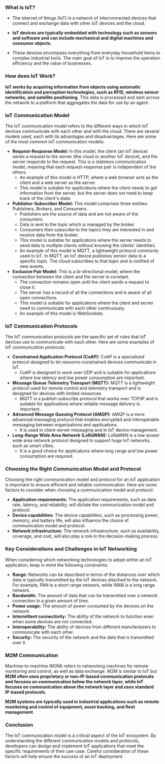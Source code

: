 ### What is IoT?

- The internet of things (IoT) is a network of interconnected devices that connect and exchange data with other IoT devices and the cloud. 

- **IoT devices are typically embedded with technology such as sensors and software and can include mechanical and digital machines and consumer objects**. 

- These devices encompass everything from everyday household items to complex industrial tools. The main goal of IoT is to improve the operation efficiency and the value of businesses.

### How does IoT Work?

**IoT works by acquiring information from objects using automatic identification and perception technologies, such as RFID, wireless sensor networks, and satellite positioning**. This data is processed and sent across the network to a platform that aggregates the data for use by an agent.

### IoT Communication Model

The IoT communication model refers to the different ways in which IoT devices communicate with each other and with the cloud. There are several models used, each with its advantages and disadvantages. Here are some of the most common IoT communication models:

- **Request-Response Model:** In this model, the client (an IoT device) sends a request to the server (the cloud or another IoT device), and the server responds to the request. This is a stateless communication model, meaning that each request-response pair is independent of the others.
    - An example of this model is HTTP, where a web browser acts as the client and a web server as the server.
    - This model is suitable for applications where the client needs to get information from the server, but the server does not need to keep track of the client's state.
- **Publisher-Subscriber Model:** This model comprises three entities: Publishers, Brokers, and Consumers.
    - Publishers are the source of data and are not aware of the consumers.
    - Data is sent to the topic which is managed by the broker.
    - Consumers then subscribe to the topics they are interested in and receive data from the broker.
    - This model is suitable for applications where the server needs to send data to multiple clients without knowing the clients' identities.
    - An example of this model is MQTT, a lightweight protocol commonly used in IoT. In MQTT, an IoT device publishes sensor data to a specific topic. The cloud subscribes to that topic and is notified of new events.
- **Exclusive Pair Model:** This is a bi-directional model, where the connection between the client and the server is constant.
    - The connection remains open until the client sends a request to close it.
    - The server has a record of all the connections and is aware of all open connections.
    - This model is suitable for applications where the client and server need to communicate with each other continuously.
    - An example of this model is WebSockets.

### IoT Communication Protocols

The IoT communication protocols are the specific set of rules that IoT devices use to communicate with each other. Here are some examples of IoT communication protocols:

- **Constrained Application Protocol (CoAP):** CoAP is a specialized protocol designed to let resource-constrained devices communicate in IoT.
    - CoAP is designed to work over UDP and is suitable for applications where low latency and low power consumption are important.
- **Message Queue Telemetry Transport (MQTT):** MQTT is a lightweight protocol used for remote control and telemetry transport and is designed for devices with limited resources.
    - MQTT is a publish-subscribe protocol that works over TCP/IP and is suitable for applications where reliable message delivery is important.
- **Advanced Message Queuing Protocol (AMQP):** AMQP is a more advanced messaging protocol that enables encrypted and interoperable messaging between organizations and applications.
    - It is used in client-server messaging and in IoT device management.
- **Long-Range Wide Area Network (LoRaWAN):** LoRaWAN is a low-power wide area network protocol designed to support huge IoT networks, such as smart cities.
    - It is a good choice for applications where long range and low power consumption are required.

### Choosing the Right Communication Model and Protocol

Choosing the right communication model and protocol for an IoT application is important to ensure efficient and reliable communication. Here are some factors to consider when choosing a communication model and protocol:

- **Application requirements:** The application requirements, such as data rate, latency, and reliability, will dictate the communication model and protocol.
- **Device capabilities:** The device capabilities, such as processing power, memory, and battery life, will also influence the choice of communication model and protocol.
- **Network infrastructure:** The network infrastructure, such as availability, coverage, and cost, will also play a role in the decision-making process.

### Key Considerations and Challenges in IoT Networking

When considering which networking technologies to adopt within an IoT application, keep in mind the following constraints:

- **Range:** Networks can be described in terms of the distances over which data is typically transmitted by the IoT devices attached to the network. For example, PAN is a short range network, while WAN is a long range network.
- **Bandwidth:** The amount of data that can be transmitted over a network connection in a given amount of time.
- **Power usage:** The amount of power consumed by the devices on the network.
- **Intermittent connectivity:** The ability of the network to function even when some devices are not connected.
- **Interoperability:** The ability of devices from different manufacturers to communicate with each other.
- **Security:** The security of the network and the data that is transmitted over it.

### M2M Communication

Machine-to-machine (M2M) refers to networking machines for remote monitoring and control, as well as data exchange. M2M is similar to IoT but **M2M often uses proprietary or non-IP-based communication protocols and focuses on communication below the network layer, while IoT focuses on communication above the network layer and uses standard IP-based protocols**.

**M2M systems are typically used in industrial applications such as remote monitoring and control of equipment, asset tracking, and fleet management**.

### Conclusion

The IoT communication model is a critical aspect of the IoT ecosystem. By understanding the different communication models and protocols, developers can design and implement IoT applications that meet the specific requirements of their use case. Careful consideration of these factors will help ensure the success of an IoT deployment.